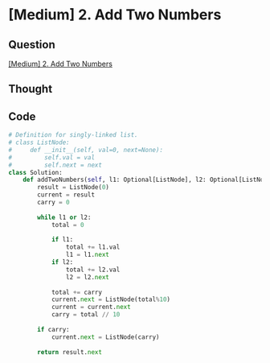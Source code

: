 # [Medium] 2. Add Two Numbers

## Question

[[Medium] 2. Add Two Numbers](https://leetcode.com/problems/add-two-numbers/)

## Thought

## Code

```python
# Definition for singly-linked list.
# class ListNode:
#     def __init__(self, val=0, next=None):
#         self.val = val
#         self.next = next
class Solution:
    def addTwoNumbers(self, l1: Optional[ListNode], l2: Optional[ListNode]) -> Optional[ListNode]:
        result = ListNode(0)
        current = result
        carry = 0
        
        while l1 or l2:
            total = 0
            
            if l1:
                total += l1.val
                l1 = l1.next
            if l2:
                total += l2.val
                l2 = l2.next
                
            total += carry
            current.next = ListNode(total%10)
            current = current.next
            carry = total // 10
            
        if carry:
            current.next = ListNode(carry)
            
        return result.next
```
